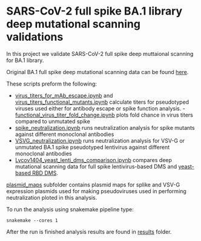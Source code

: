 # SARS-CoV-2 full spike BA.1 library deep mutational scanning validations

In this project we validate SARS-CoV-2 full spike deep muttaional scanning for BA.1 library. 

Original BA.1 full spike deep mutational scanning data can be found [here](https://dms-vep.github.io/SARS-CoV-2_Delta_spike_DMS/).

These scripts preform the following:

- [virus_titers_for_mAb_escape.ipynb](virus_titers_for_mAb_escape.ipynb) and [virus_titers_functional_mutants.ipynb](virus_titers_functional_mutants.ipynb) calculate titers for pseudotyped viruses used either for antibody escape or spike function analysis. 
-[functional_virus_titer_fold_change.ipynb](functional_virus_titer_fold_change.ipynb) plots fold chance in virus titers compared to unmutated spike
- [spike_neutralization.ipynb](spike_neutralization.ipynb) runs neutralization analysis for spike mutants against different monoclonal antibodies
- [VSVG_neutralization.ipynb](VSVG_neutralization.ipynb) runs neutralization analysis for VSV-G or unmutated BA.1 spike pseudotyped lentivirus against different monoclonal antibodies
- [Lycov1404_yeast_lenti_dms_comparison.ipynb](Lycov1404_yeast_lenti_dms_comparison.ipynb) compares deep mutational scanning data for full spike lentivirus-based DMS and [yeast-based RBD DMS](https://www.biorxiv.org/content/10.1101/2022.09.20.508745v1). 

[plasmid_maps](./plasmid_maps) subfolder contains plasmid maps for splike and VSV-G expression plasmids used for making pseudoviruses used in performing neutralization ploted in this analysis.  

To run the analysis using snakemake pipeline type:

```
snakemake --cores 1
```
After the run is finished analysis results are found in [results](./results) folder.
